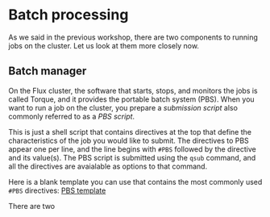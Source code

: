 # Batch processing

As we said in the previous workshop, there are two components to running jobs
on the cluster.  Let us look at them more closely now.

## Batch manager

On the Flux cluster, the software that starts, stops, and monitors the jobs
is called Torque, and it provides the portable batch system (PBS).  When you
want to run a job on the cluster, you prepare a _submission script_ also
commonly referred to as a _PBS script_.

This is just a shell script that contains directives at the top that define
the characteristics of the job you would like to submit.  The directives to
PBS appear one per line, and the line begins with `#PBS` followed by the
directive and its value(s).  The PBS script is submitted using the `qsub`
command, and all the directives are avaialable as options to that command.

Here is a blank template you can use that contains the most commonly used
`#PBS` directives:  [PBS template](./pbs_template.html)




There are two 
